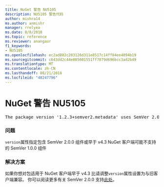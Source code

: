 ```yaml
---
title: NuGet 警告 NU5105
description: NU5105 警告代码
author: mishra14
ms.author: anmishr
manager: rrelyea
ms.date: 8/8/2018
ms.topic: reference
ms.reviewer: anangaur
f1_keywords:
- NU5105
ms.openlocfilehash: ec2ad882c203126d311e8517c14ff84ee4094b19
ms.sourcegitcommit: c643dd2c44e085601551ff7079d696bcc3ad2b49
ms.translationtype: MT
ms.contentlocale: zh-CN
ms.lasthandoff: 08/21/2018
ms.locfileid: "40247796"
---
```

# <a name="nuget-warning-nu5105"></a>NuGet 警告 NU5105
<pre>The package version '1.2.3+semver2.metadata' uses SemVer 2.0.0 or components of SemVer 1.0.0 that are not supported on legacy clients. Change the package version to a SemVer 1.0.0 string. If the version contains a release label it must start with a letter. This message can be ignored if the package is not intended for older clients.</pre>

### <a name="issue"></a>问题

`version`属性指定包含 SemVer 2.0.0 组件或早于 v4.3 NuGet 客户端可能不支持的 SemVer 1.0.0 组件


### <a name="solution"></a>解决方案

如果你想对包适用于 NuGet 客户端早于 v4.3 比请调整`version`属性设置为与旧客户端兼容。 你可以阅读更多有关 SemVer 2.0.0 支持[此处](https://github.com/NuGet/Home/wiki/SemVer-2.0.0-support)。


